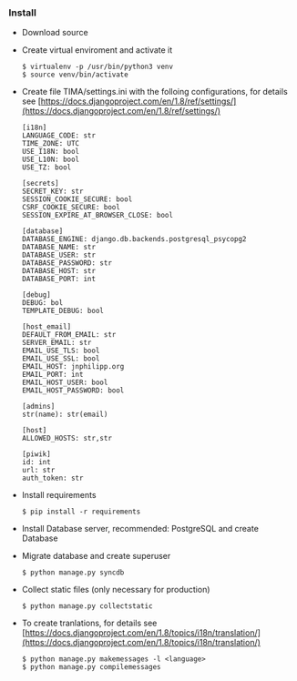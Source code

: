 ### Install
* Download source
* Create virtual enviroment and activate it

  ```
  $ virtualenv -p /usr/bin/python3 venv
  $ source venv/bin/activate
  ```
* Create file TIMA/settings.ini with the folloing configurations, for details
  see [https://docs.djangoproject.com/en/1.8/ref/settings/](https://docs.djangoproject.com/en/1.8/ref/settings/)

  ```
  [i18n]
  LANGUAGE_CODE: str
  TIME_ZONE: UTC
  USE_I18N: bool
  USE_L10N: bool
  USE_TZ: bool

  [secrets]
  SECRET_KEY: str
  SESSION_COOKIE_SECURE: bool
  CSRF_COOKIE_SECURE: bool
  SESSION_EXPIRE_AT_BROWSER_CLOSE: bool

  [database]
  DATABASE_ENGINE: django.db.backends.postgresql_psycopg2
  DATABASE_NAME: str
  DATABASE_USER: str
  DATABASE_PASSWORD: str
  DATABASE_HOST: str
  DATABASE_PORT: int

  [debug]
  DEBUG: bol
  TEMPLATE_DEBUG: bool

  [host_email]
  DEFAULT_FROM_EMAIL: str
  SERVER_EMAIL: str
  EMAIL_USE_TLS: bool
  EMAIL_USE_SSL: bool
  EMAIL_HOST: jnphilipp.org
  EMAIL_PORT: int
  EMAIL_HOST_USER: bool
  EMAIL_HOST_PASSWORD: bool

  [admins]
  str(name): str(email)

  [host]
  ALLOWED_HOSTS: str,str

  [piwik]
  id: int
  url: str
  auth_token: str
  ```
* Install requirements

  ```
  $ pip install -r requirements
  ```
* Install Database server, recommended: PostgreSQL and create Database
* Migrate database and create superuser

  ```
  $ python manage.py syncdb
  ```
* Collect static files (only necessary for production)

  ```
  $ python manage.py collectstatic
  ```
* To create tranlations, for details see [https://docs.djangoproject.com/en/1.8/topics/i18n/translation/](https://docs.djangoproject.com/en/1.8/topics/i18n/translation/)

  ```
  $ python manage.py makemessages -l <language>
  $ python manage.py compilemessages
  ```
